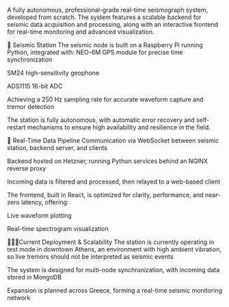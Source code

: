 A fully autonomous, professional-grade real-time seismograph system, developed from scratch. The system features a scalable backend for seismic data acquisition and processing, along with an interactive frontend for real-time monitoring and advanced visualization.

📡 Seismic Station 
The seismic node is built on a Raspberry Pi running Python, integrated with:
NEO-6M GPS module for precise time synchronization

SM24 high-sensitivity geophone

ADS1115 16-bit ADC

Achieving a 250 Hz sampling rate for accurate waveform capture and tremor detection

The station is fully autonomous, with automatic error recovery and self-restart mechanisms to ensure high availability and resilience in the field.

🔗 Real-Time Data Pipeline
Communication via WebSocket between seismic station, backend server, and clients

Backend hosted on Hetzner, running Python services behind an NGINX reverse proxy

Incoming data is filtered and processed, then relayed to a web-based client

The frontend, built in React, is optimized for clarity, performance, and near-zero latency, offering:

Live waveform plotting

Real-time spectrogram visualization

🧑🏻‍💻Current Deployment & Scalability
The station is currently operating in test mode in downtown Athens, an environment with high ambient vibration, so live tremors should not be interpreted as seismic events

The system is designed for multi-node synchronization, with incoming data stored in MongoDB

Expansion is planned across Greece, forming a real-time seismic monitoring network
